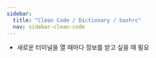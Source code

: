 ```yaml
---
sidebar:
  title: "Clean Code / Dictionary / bashrc"
  nav: sidebar-clean-code
---
```


* 새로운 터미널을 열 때마다 정보를 받고 싶을 때 필요
